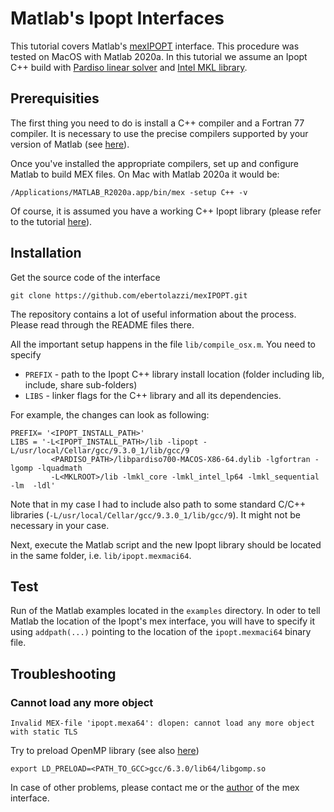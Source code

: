 # Matlab's Ipopt Interfaces
This tutorial covers Matlab's [mexIPOPT](https://github.com/ebertolazzi/mexIPOPT) interface. This procedure was tested on MacOS with Matlab 2020a. In this tutorial we assume an Ipopt C++ build with [Pardiso linear solver](http://pardiso-project.org/) and [Intel MKL library](https://software.intel.com/content/www/us/en/develop/tools/math-kernel-library/choose-download.html).

## Prerequisities
The first thing you need to do is install a C++ compiler and a Fortran 77 compiler. It is necessary to use the precise compilers supported by your version of Matlab (see [here](https://ch.mathworks.com/de/support/requirements/supported-compilers.html)).

Once you've installed the appropriate compilers, set up and configure Matlab to build MEX files. On Mac with Matlab 2020a it would be:
```
/Applications/MATLAB_R2020a.app/bin/mex -setup C++ -v
```

Of course, it is assumed you have a working C++ Ipopt library (please refer to the tutorial [here](../../Ipopt)). 

## Installation
Get the source code of the interface 
```
git clone https://github.com/ebertolazzi/mexIPOPT.git
```
The repository contains a lot of useful information about the process. Please read through the README files there.

All the important setup happens in the file `lib/compile_osx.m`. You need to specify
* `PREFIX` - path to the Ipopt C++ library install location (folder including lib, include, share sub-folders)
* `LIBS` - linker flags for the C++ library and all its dependencies.

For example, the changes can look as following:
```
PREFIX= '<IPOPT_INSTALL_PATH>'
LIBS = '-L<IPOPT_INSTALL_PATH>/lib -lipopt -L/usr/local/Cellar/gcc/9.3.0_1/lib/gcc/9
         <PARDISO_PATH>/libpardiso700-MACOS-X86-64.dylib -lgfortran -lgomp -lquadmath
         -L<MKLROOT>/lib -lmkl_core -lmkl_intel_lp64 -lmkl_sequential -lm  -ldl'
```
Note that in my case I had to include also path to some standard C/C++ libraries (`-L/usr/local/Cellar/gcc/9.3.0_1/lib/gcc/9`). It might not be necessary in your case.

Next, execute the Matlab script and the new Ipopt library should be located in the same folder, i.e. `lib/ipopt.mexmaci64`.


## Test
Run of the Matlab examples located in the `examples` directory. In oder to tell Matlab the location of the Ipopt's mex interface, you will have to specify it using `addpath(...)` pointing to the location of the `ipopt.mexmaci64` binary file.

## Troubleshooting

### Cannot load any more object
```
Invalid MEX-file 'ipopt.mexa64': dlopen: cannot load any more object with static TLS
```
Try to preload OpenMP library (see also [here](https://ch.mathworks.com/matlabcentral/answers/309254-using-matlab-2016a-i-get-dlopen-cannot-load-any-more-object-with-static-tls-after-running-my-mex))
```
export LD_PRELOAD=<PATH_TO_GCC>gcc/6.3.0/lib64/libgomp.so
```


In case of other problems, please contact me or the [author](https://github.com/ebertolazzi/mexIPOPT.git) of the mex interface.
